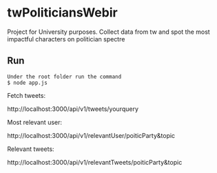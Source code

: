 # twPoliticiansWebir
Project for University purposes. Collect data from tw and spot the most impactful characters on politician spectre

## Run

	Under the root folder run the command
	$ node app.js


Fetch tweets:

http://localhost:3000/api/v1/tweets/yourquery

Most relevant user:

http://localhost:3000/api/v1/relevantUser/poiticParty&topic

Relevant tweets:

http://localhost:3000/api/v1/relevantTweets/poiticParty&topic


